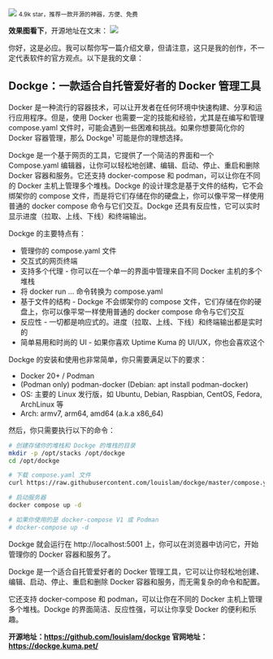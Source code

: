 <img src="/assets/image/240114-dockge-1.png" style="max-width: 70%; height: auto;">
<small>4.9k star，推荐一款开源的神器，方便、免费</small>


**效果图看下**，开源地址在文末：
![](/assets/image/240114-dockge-1.png)

你好，这是必应。我可以帮你写一篇介绍文章，但请注意，这只是我的创作，不一定代表软件的官方观点。以下是我的文章：

## Dockge：一款适合自托管爱好者的 Docker 管理工具

Docker 是一种流行的容器技术，可以让开发者在任何环境中快速构建、分享和运行应用程序。但是，使用 Docker 也需要一定的技能和经验，尤其是在编写和管理 compose.yaml 文件时，可能会遇到一些困难和挑战。如果你想要简化你的 Docker 容器管理，那么 Dockge¹ 可能是你的理想选择。

Dockge 是一个基于网页的工具，它提供了一个简洁的界面和一个 Compose.yaml 编辑器，让你可以轻松地创建、编辑、启动、停止、重启和删除 Docker 容器和服务。它还支持 docker-compose 和 podman，可以让你在不同的 Docker 主机上管理多个堆栈。Dockge 的设计理念是基于文件的结构，它不会绑架你的 compose 文件，而是将它们存储在你的硬盘上，你可以像平常一样使用普通的 docker compose 命令与它们交互。Dockge 还具有反应性，它可以实时显示进度（拉取、上线、下线）和终端输出。

Dockge 的主要特点有：

- 管理你的 compose.yaml 文件
-  交互式的网页终端
- 支持多个代理 - 你可以在一个单一的界面中管理来自不同 Docker 主机的多个堆栈
- 将 docker run ... 命令转换为 compose.yaml
-  基于文件的结构 - Dockge 不会绑架你的 compose 文件，它们存储在你的硬盘上，你可以像平常一样使用普通的 docker compose 命令与它们交互
-  反应性 - 一切都是响应式的。进度（拉取、上线、下线）和终端输出都是实时的
-  简单易用和时尚的 UI - 如果你喜欢 Uptime Kuma 的 UI/UX，你也会喜欢这个

Dockge 的安装和使用也非常简单，你只需要满足以下的要求：

- Docker 20+ / Podman
- (Podman only) podman-docker (Debian: apt install podman-docker)
- OS: 主要的 Linux 发行版，如 Ubuntu, Debian, Raspbian, CentOS, Fedora, ArchLinux 等
- Arch: armv7, arm64, amd64 (a.k.a x86_64)

然后，你只需要执行以下的命令：

```bash
# 创建存储你的堆栈和 Dockge 的堆栈的目录
mkdir -p /opt/stacks /opt/dockge
cd /opt/dockge

# 下载 compose.yaml 文件
curl https://raw.githubusercontent.com/louislam/dockge/master/compose.yaml --output compose.yaml

# 启动服务器
docker compose up -d

# 如果你使用的是 docker-compose V1 或 Podman
# docker-compose up -d
```

Dockge 就会运行在 http://localhost:5001 上，你可以在浏览器中访问它，开始管理你的 Docker 容器和服务了。

Dockge 是一个适合自托管爱好者的 Docker 管理工具，它可以让你轻松地创建、编辑、启动、停止、重启和删除 Docker 容器和服务，而无需复杂的命令和配置。

它还支持 docker-compose 和 podman，可以让你在不同的 Docker 主机上管理多个堆栈。Dockge 的界面简洁、反应性强，可以让你享受 Docker 的便利和乐趣。


**开源地址：https://github.com/louislam/dockge
官网地址：https://dockge.kuma.pet/**
